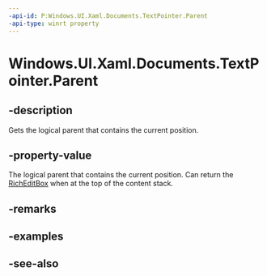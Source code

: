 ```yaml
---
-api-id: P:Windows.UI.Xaml.Documents.TextPointer.Parent
-api-type: winrt property
---
```


<!-- Property syntax
public Windows.UI.Xaml.DependencyObject Parent { get; }
-->

# Windows.UI.Xaml.Documents.TextPointer.Parent

## -description
Gets the logical parent that contains the current position.



## -property-value
The logical parent that contains the current position. Can return the [RichEditBox](../windows.ui.xaml.controls/richeditbox.md) when at the top of the content stack.

## -remarks

## -examples

## -see-also
